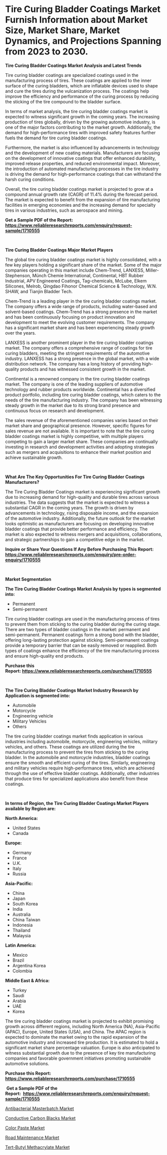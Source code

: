 <p><h1>Tire Curing Bladder Coatings Market Furnish Information about Market Size, Market Share, Market Dynamics, and Projections Spanning from 2023 to 2030.</h1></p><p><strong>Tire Curing Bladder Coatings Market Analysis and Latest Trends</strong></p>
<p><p>Tire curing bladder coatings are specialized coatings used in the manufacturing process of tires. These coatings are applied to the inner surface of the curing bladders, which are inflatable devices used to shape and cure the tires during the vulcanization process. The coatings help improve the efficiency and performance of the curing process by reducing the sticking of the tire compound to the bladder surface.</p><p>In terms of market analysis, the tire curing bladder coatings market is expected to witness significant growth in the coming years. The increasing production of tires globally, driven by the growing automotive industry, is one of the major factors contributing to the market growth. Additionally, the demand for high-performance tires with improved safety features further fuels the demand for tire curing bladder coatings.</p><p>Furthermore, the market is also influenced by advancements in technology and the development of new coating materials. Manufacturers are focusing on the development of innovative coatings that offer enhanced durability, improved release properties, and reduced environmental impact. Moreover, the introduction of automated manufacturing processes in the tire industry is driving the demand for high-performance coatings that can withstand the harsh curing conditions.</p><p>Overall, the tire curing bladder coatings market is projected to grow at a compound annual growth rate (CAGR) of 11.4% during the forecast period. The market is expected to benefit from the expansion of tire manufacturing facilities in emerging economies and the increasing demand for specialty tires in various industries, such as aerospace and mining.</p></p>
<p><strong>Get a Sample PDF of the Report:&nbsp; <a href="https://www.reliableresearchreports.com/enquiry/request-sample/1710555">https://www.reliableresearchreports.com/enquiry/request-sample/1710555</a></strong></p>
<p>&nbsp;</p>
<p><strong>Tire Curing Bladder Coatings Major Market Players</strong></p>
<p><p>The global tire curing bladder coatings market is highly consolidated, with a few key players holding a significant share of the market. Some of the major companies operating in this market include Chem-Trend, LANXESS, Miller-Stephenson, Münch Chemie International, Continental, HBT Rubber Industrial, APV Engineered Coatings, Tag-chemicals, McLube, Elkem Silicones, Melrob, Qingdao Fihonor Chemical Science & Technology, W.N. SHAW, and Tianjin Bladder Tech.</p><p>Chem-Trend is a leading player in the tire curing bladder coatings market. The company offers a wide range of products, including water-based and solvent-based coatings. Chem-Trend has a strong presence in the market and has been continuously focusing on product innovation and development to meet the evolving customer requirements. The company has a significant market share and has been experiencing steady growth over the years.</p><p>LANXESS is another prominent player in the tire curing bladder coatings market. The company offers a comprehensive range of coatings for tire curing bladders, meeting the stringent requirements of the automotive industry. LANXESS has a strong presence in the global market, with a wide distribution network. The company has a long history of providing high-quality products and has witnessed consistent growth in the market.</p><p>Continental is a renowned company in the tire curing bladder coatings market. The company is one of the leading suppliers of automotive technology and rubber products worldwide. Continental has a diversified product portfolio, including tire curing bladder coatings, which caters to the needs of the tire manufacturing industry. The company has been witnessing steady growth in the market due to its strong brand presence and continuous focus on research and development.</p><p>The sales revenue of the aforementioned companies varies based on their market share and geographical presence. However, specific figures for sales revenue are not available. It is important to note that the tire curing bladder coatings market is highly competitive, with multiple players competing to gain a larger market share. These companies are continually investing in research and development activities and adopting strategies such as mergers and acquisitions to enhance their market position and achieve sustainable growth.</p></p>
<p>&nbsp;</p>
<p><strong>What Are The Key Opportunities For Tire Curing Bladder Coatings Manufacturers?</strong></p>
<p><p>The Tire Curing Bladder Coatings market is experiencing significant growth due to increasing demand for high-quality and durable tires across various industries. The data suggests that the market is expected to witness a substantial CAGR in the coming years. The growth is driven by advancements in technology, rising disposable income, and the expansion of the automotive industry. Additionally, the future outlook for the market looks optimistic as manufacturers are focusing on developing innovative bladder coatings that provide better performance and efficiency. The market is also expected to witness mergers and acquisitions, collaborations, and strategic partnerships to gain a competitive edge in the market.</p></p>
<p><strong>Inquire or Share Your Questions If Any Before Purchasing This Report: <a href="https://www.reliableresearchreports.com/enquiry/pre-order-enquiry/1710555">https://www.reliableresearchreports.com/enquiry/pre-order-enquiry/1710555</a></strong></p>
<p>&nbsp;</p>
<p><strong>Market Segmentation</strong></p>
<p><strong>The Tire Curing Bladder Coatings Market Analysis by types is segmented into:</strong></p>
<p><ul><li>Permanent</li><li>Semi-permanent</li></ul></p>
<p><p>Tire curing bladder coatings are used in the manufacturing process of tires to prevent them from sticking to the curing bladder during the curing stage. There are two types of bladder coatings in the market: permanent and semi-permanent. Permanent coatings form a strong bond with the bladder, offering long-lasting protection against sticking. Semi-permanent coatings provide a temporary barrier that can be easily removed or reapplied. Both types of coatings enhance the efficiency of the tire manufacturing process and ensure high-quality end products.</p></p>
<p><strong>Purchase this Report:&nbsp;<a href="https://www.reliableresearchreports.com/purchase/1710555">https://www.reliableresearchreports.com/purchase/1710555</a></strong></p>
<p>&nbsp;</p>
<p><strong>The Tire Curing Bladder Coatings Market Industry Research by Application is segmented into:</strong></p>
<p><ul><li>Automobile</li><li>Motorcycle</li><li>Engineering vehicle</li><li>Military Vehicles</li><li>Others</li></ul></p>
<p><p>The tire curing bladder coatings market finds application in various industries including automobile, motorcycle, engineering vehicles, military vehicles, and others. These coatings are utilized during the tire manufacturing process to prevent the tires from sticking to the curing bladder. In the automobile and motorcycle industries, bladder coatings ensure the smooth and efficient curing of the tires. Similarly, engineering and military vehicles require high-performance tires, which are achieved through the use of effective bladder coatings. Additionally, other industries that produce tires for specialized applications also benefit from these coatings.</p></p>
<p>&nbsp;</p>
<p><strong>In terms of Region, the Tire Curing Bladder Coatings Market Players available by Region are:</strong></p>
<p>
    <p> <strong> North America: </strong>
        <ul>
            <li>United States</li>
            <li>Canada</li>
        </ul>
        </p> 
    <p> <strong> Europe: </strong>
        <ul>
            <li>Germany</li>
            <li>France</li>
            <li>U.K.</li>
            <li>Italy</li>
            <li>Russia</li>
        </ul>
        </p> 
    <p> <strong> Asia-Pacific: </strong>
        <ul>
            <li>China</li>
            <li>Japan</li>
            <li>South Korea</li>
            <li>India</li>
            <li>Australia</li>
            <li>China Taiwan</li>
            <li>Indonesia</li>
            <li>Thailand</li>
            <li>Malaysia</li>
        </ul>
        </p> 
    <p> <strong> Latin America: </strong>
        <ul>
            <li>Mexico</li>
            <li>Brazil</li>
            <li>Argentina Korea</li>
            <li>Colombia</li>
        </ul>
        </p> 
    <p> <strong> Middle East & Africa: </strong>
        <ul>
            <li>Turkey</li>
            <li>Saudi</li>
            <li>Arabia</li>
            <li>UAE</li>
            <li>Korea</li>
        </ul>
    </p>
    </p>
<p><p>The tire curing bladder coatings market is projected to exhibit promising growth across different regions, including North America (NA), Asia-Pacific (APAC), Europe, United States (USA), and China. The APAC region is expected to dominate the market owing to the rapid expansion of the automotive industry and increased tire production. It is estimated to hold a significant market share percentage valuation. Europe is also anticipated to witness substantial growth due to the presence of key tire manufacturing companies and favorable government initiatives promoting sustainable automotive solutions.</p></p>
<p><strong>Purchase this Report: <a href="https://www.reliableresearchreports.com/purchase/1710555">https://www.reliableresearchreports.com/purchase/1710555</a></strong></p>
<p>&nbsp;<strong>Get a Sample PDF of the Report:&nbsp;&nbsp;<a href="https://www.reliableresearchreports.com/enquiry/request-sample/1710555">https://www.reliableresearchreports.com/enquiry/request-sample/1710555</a></strong></p>
<p><strong></strong></p>
<p><p><a href="https://www.linkedin.com/pulse/antibacterial-masterbatch-market-size-growth-forecast-from-qzmje/">Antibacterial Masterbatch Market</a></p><p><a href="https://medium.com/@smithazim89098/analyzing-conductive-carbon-blacks-market-global-industry-perspective-and-forecast-2023-to-2030-09762a1b0d76">Conductive Carbon Blacks Market</a></p><p><a href="https://www.linkedin.com/pulse/color-paste-market-research-report-unlocks-analysis-financial-ur1he/">Color Paste Market</a></p><p><a href="https://medium.com/@noewwade60/road-maintenance-market-trends-forecast-and-competitive-analysis-to-2030-e497f9a26050">Road Maintenance Market</a></p><p><a href="https://github.com/lbird53714/Market-Research-Report-List-1/blob/main/tert-butyl-methacrylate-market.md">Tert-Butyl Methacrylate Market</a></p></p>